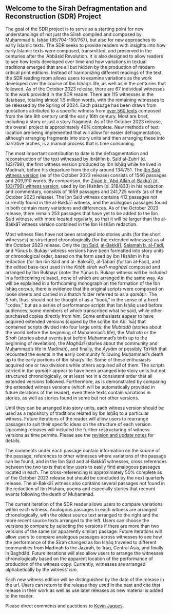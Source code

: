 ## Welcome to the Sīrah Defragmentation and Reconstruction (SDR) Project 

The goal of the SDR project is to serve as a starting point for new understandings of not just the Sīrah compiled and composed by Muḥammad b. Isḥāq (85/704-150/767), but also for new approaches to early Islamic texts. The SDR seeks to provide readers with insights into how early Islamic texts were composed, transmitted, and preserved in the centuries after the ʿAbbāsid Revolution. It is also designed to allow readers to see how texts developed over time and how variations in textual traditions emerged that are all but hidden by the production of modern critical print editions. Instead of harmonizing different readings of the text, the SDR reading room allows users to examine variations as the work developed over the course of Ibn Isḥāq’s life, as well as in the centuries that followed. As of the October 2023 release, there are 67 individual witnesses to the work provided in the SDR reader. There are 115 witnesses in the database, totaling almost 1.5 million words, with the remaining witnesses to be released by the Spring of 2024. Each passage has been drawn from quotations attributed to a specific witness from [over 560 texts](./bibliography.html) composed from the late 8th century until the early 16th century. Most are brief, including a story or just a story fragment. As of the October 2023 release, the overall project is approximately 40% complete. New methods of text location are being implemented that will allow for easier defragmentation, although arranging fragments into story units and then arranging these into narrative arches, is a manual process that is time consuming. 

The most important contribution to date is the defragmentation and reconstruction of the text witnessed by Ibrāhīm b. Saʿd al-Zuhrī (d. 183/799), the first witness version produced by Ibn Isḥāq while he lived in Madīnah, before his departure from the city around 134/751. The [Ibn Saʿd witness version](./WSACD.html) (as of the October 2023 release) consists of 1546 passages and 209,910 words. By comparison, the [Ziyād b. ʿAbd Allāh al-Bakkāʾī (d. 183/799) witness version](./WZATB.html), used by Ibn Hishām (d. 218/833) in his redaction and commentary, consists of 1659 passages and 241,725 words (as of the October 2023 release). The Ibn Saʿd witness contains 412 passages not currently found in the al-Bakkāʾī witness, and the analogous passages found in both contain many variations and differences. As of the October 2023 release, there remain 253 passages that have yet to be added to the Ibn Saʿd witness, with more located regularly, so that it will be larger than the al-Bakkāʾī witness version contained in the Ibn Hishām redaction. 

Most witness files have not been arranged into stories units (for the short witnesses) or structured chronologically (for the extended witnesses) as of the October 2023 release. Only the [Ibn Saʿd](./WSACD.html), [al-Bakkāʾī](./WZATB.html), [Salamah b. al-Faḍl](./WSFAB.html), and Yūnus b. Bukayr witness versions have been formatted into story units or chronological order, based on the form used by Ibn Hishām in his redaction (for Ibn Ibn Saʿd and al- Bakkāʾī), al-Ṭabarī (for Ibn al-Faḍl), and the edited base-text used in the *Kitāb sīrah waʾl-maghāzī* composed and arranged by Ibn Bukhayr (note: the Yūnus b. Bukayr witness will be included in a forthcoming release), none of which are arranged in the same way. As will be explained in a forthcoming monograph on the formation of the Ibn Isḥāq corpus, there is evidence that the original scripts were composed on loose sheets and carried in a thatch folder referred to as a *qamāṭir*. The *Sīrah*, thus, should not be thought of as a "book," in the sense of a fixed "codex," but as a series of performance scripts that Ibn Isḥāq used before audiences, some members of which transcribed what he said, while other purchased copies directly from him. Some enthusiasts appear to have acquired extended versions (copied by the scribe Ibn Abī ʿĪsā) that contained scripts divided into four large units: the *Mubtadā* (stories about the world before the beginning of Muḥammad’s life), the *Mabʿath* or the *Sīrah* (stories about events just before Muḥammad’s birth up to the beginning of revelation), the *Maghāzī* (stories about the community and Muḥammad’s life in Madīnah), and finally, the *Ayyām* or possibly *Taʾrīkh* that recounted the events in the early community following Muḥammad’s death up to the early portions of Ibn Isḥāq’s life. Some of these enthusiasts acquired one or two divisions while others acquired all of them. The scripts carried in the *qamāṭir* appear to have been arranged into story units but not structured chronologically, or at least not in a consistent order that all extended versions followed. Furthermore, as is demonstrated by comparing the extended witness versions (which will be automatically provided in future iterations of the reader), even these texts contain variations in stories, as well as stories found in some but not other versions.

Until they can be arranged into story units, each witness version should be used as a repository of traditions related by Ibn Isḥāq to a particular witness. Future iterations of the reader will allow users to rearrange passages to suit their specific ideas on the structure of each version. Upcoming releases will included the further restructuring of witness versions as time permits. Please see the [revision and update notes](./revision-and-update-notes.html) for details. 

The comments under each passage contain information on the source of the passage, references to other witnesses where variations of the passage can be found, and in the Ibn Saʿd and al-Bakkāʾī witnesses, cross references between the two texts that allow users to easily find analogous passages located in each. The cross-referencing is approximately 50% complete as of the October 2023 release but should be concluded by the next quarterly release. The al-Bakkāʾī witness also contains several passages not found in the redaction of Ibn Hishām, poems and especially stories that recount events following the death of Muḥammad. 

The current iteration of the SDR reader allows users to compare variations within each witness. Analogous passages in each witness are arranged chronologically, with the oldest source text arranged to the right and the more recent source texts arranged to the left. Users can choose the versions to compare by selecting the versions if there are more than two versions of the same (or apparently similar) passage. Future iterations will allow users to compare analogous passages across witnesses to see how the performance of the Sīrah changed as Ibn Isḥāq traveled to different communities from Madīnah to the Jazīrah, to ʿIrāq, Central Asia, and finally in Baghdād. Future iterations will also allow users to arrange the witnesses chronologically based on the apparent location of the performance of production of the witness copy. Currently, witnesses are arranged alphabetically by the witness’ *ism*. 

Each new witness edition  will be distinguished by the date of the release in the url. Users can return to the release they used in the past and cite that release in their work as well as use later releases as new material is added to the reader. 

Please direct comments and questions to [Kevin Jaques](mailto:rjaques@indiana.edu). 
